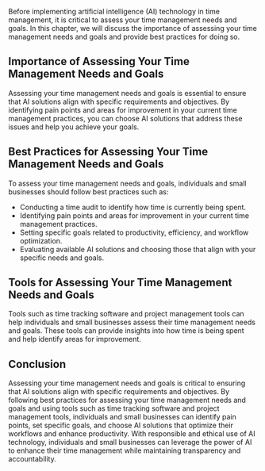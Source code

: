 
Before implementing artificial intelligence (AI) technology in time management, it is critical to assess your time management needs and goals. In this chapter, we will discuss the importance of assessing your time management needs and goals and provide best practices for doing so.

Importance of Assessing Your Time Management Needs and Goals
------------------------------------------------------------

Assessing your time management needs and goals is essential to ensure that AI solutions align with specific requirements and objectives. By identifying pain points and areas for improvement in your current time management practices, you can choose AI solutions that address these issues and help you achieve your goals.

Best Practices for Assessing Your Time Management Needs and Goals
-----------------------------------------------------------------

To assess your time management needs and goals, individuals and small businesses should follow best practices such as:

* Conducting a time audit to identify how time is currently being spent.
* Identifying pain points and areas for improvement in your current time management practices.
* Setting specific goals related to productivity, efficiency, and workflow optimization.
* Evaluating available AI solutions and choosing those that align with your specific needs and goals.

Tools for Assessing Your Time Management Needs and Goals
--------------------------------------------------------

Tools such as time tracking software and project management tools can help individuals and small businesses assess their time management needs and goals. These tools can provide insights into how time is being spent and help identify areas for improvement.

Conclusion
----------

Assessing your time management needs and goals is critical to ensuring that AI solutions align with specific requirements and objectives. By following best practices for assessing your time management needs and goals and using tools such as time tracking software and project management tools, individuals and small businesses can identify pain points, set specific goals, and choose AI solutions that optimize their workflows and enhance productivity. With responsible and ethical use of AI technology, individuals and small businesses can leverage the power of AI to enhance their time management while maintaining transparency and accountability.
